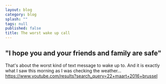 ```yaml
---
layout: blog
category: blog
splash: ""
tags: null
published: false
title: The worst wake up call
---
```


## "I hope you and your friends and family are safe"

That's about the worst kind of text message to wake up to. And it is exactly what I saw this morning as I was checking the weather... https://www.youtube.com/results?search_query=22+maart+2016+brussel

